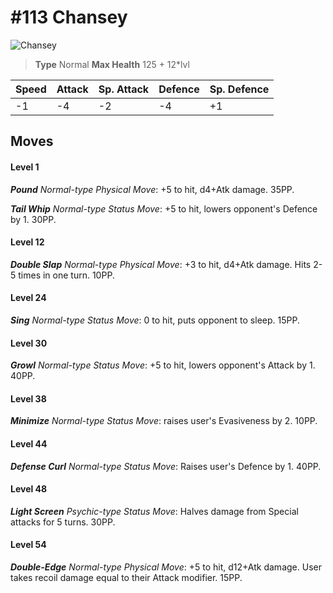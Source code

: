 # #113 Chansey


![Chansey](https://img.pokemondb.net/sprites/home/normal/1x/chansey.png)

> **Type** Normal
> **Max Health** 125 + 12\*lvl

| Speed | Attack | Sp. Attack | Defence | Sp. Defence |
| ----- | ------ | ---------- | ------- | ----------- |
| -1 | -4 | -2 | -4 | +1 |

## Moves
#### Level 1

***Pound** Normal-type Physical Move*: +5 to hit, d4+Atk damage.  35PP.

***Tail Whip** Normal-type Status Move*: +5 to hit, lowers opponent's Defence by 1. 30PP.
#### Level 12

***Double Slap** Normal-type Physical Move*: +3 to hit, d4+Atk damage. Hits 2-5 times in one turn. 10PP.
#### Level 24

***Sing** Normal-type Status Move*: 0 to hit, puts opponent to sleep. 15PP.
#### Level 30

***Growl** Normal-type Status Move*: +5 to hit, lowers opponent's Attack by 1. 40PP.
#### Level 38

***Minimize** Normal-type Status Move*: raises user's Evasiveness by 2. 10PP.
#### Level 44

***Defense Curl** Normal-type Status Move*: Raises user's Defence by 1. 40PP.
#### Level 48

***Light Screen** Psychic-type Status Move*: Halves damage from Special attacks for 5 turns. 30PP.
#### Level 54

***Double-Edge** Normal-type Physical Move*: +5 to hit, d12+Atk damage. User takes recoil damage equal to their Attack modifier. 15PP.

